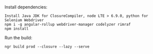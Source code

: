Install dependencies:

```
Install Java JDK for ClosureCompiler, node LTE > 6.9.0, python for Selenium Webdriver
npm i -g angular-rollup webdriver-manager codelyzer rimraf
npm install
```

Run the build:
```
ngr build prod --closure --lazy --serve
```